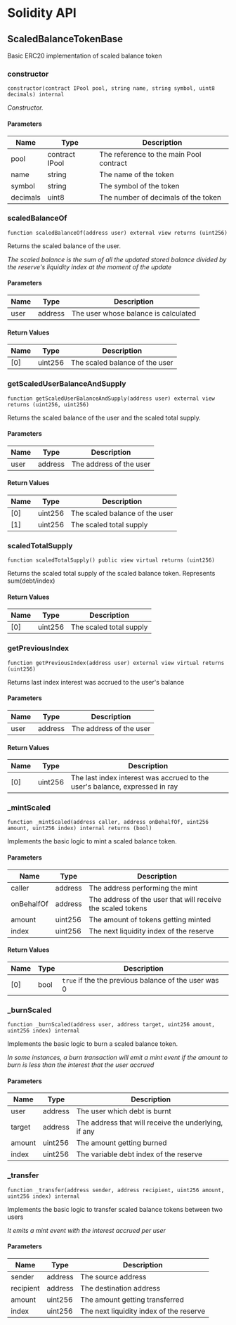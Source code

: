 # Solidity API

## ScaledBalanceTokenBase

Basic ERC20 implementation of scaled balance token

### constructor

```solidity
constructor(contract IPool pool, string name, string symbol, uint8 decimals) internal
```

_Constructor._

#### Parameters

| Name | Type | Description |
| ---- | ---- | ----------- |
| pool | contract IPool | The reference to the main Pool contract |
| name | string | The name of the token |
| symbol | string | The symbol of the token |
| decimals | uint8 | The number of decimals of the token |

### scaledBalanceOf

```solidity
function scaledBalanceOf(address user) external view returns (uint256)
```

Returns the scaled balance of the user.

_The scaled balance is the sum of all the updated stored balance divided by the reserve's liquidity index
at the moment of the update_

#### Parameters

| Name | Type | Description |
| ---- | ---- | ----------- |
| user | address | The user whose balance is calculated |

#### Return Values

| Name | Type | Description |
| ---- | ---- | ----------- |
| [0] | uint256 | The scaled balance of the user |

### getScaledUserBalanceAndSupply

```solidity
function getScaledUserBalanceAndSupply(address user) external view returns (uint256, uint256)
```

Returns the scaled balance of the user and the scaled total supply.

#### Parameters

| Name | Type | Description |
| ---- | ---- | ----------- |
| user | address | The address of the user |

#### Return Values

| Name | Type | Description |
| ---- | ---- | ----------- |
| [0] | uint256 | The scaled balance of the user |
| [1] | uint256 | The scaled total supply |

### scaledTotalSupply

```solidity
function scaledTotalSupply() public view virtual returns (uint256)
```

Returns the scaled total supply of the scaled balance token. Represents sum(debt/index)

#### Return Values

| Name | Type | Description |
| ---- | ---- | ----------- |
| [0] | uint256 | The scaled total supply |

### getPreviousIndex

```solidity
function getPreviousIndex(address user) external view virtual returns (uint256)
```

Returns last index interest was accrued to the user's balance

#### Parameters

| Name | Type | Description |
| ---- | ---- | ----------- |
| user | address | The address of the user |

#### Return Values

| Name | Type | Description |
| ---- | ---- | ----------- |
| [0] | uint256 | The last index interest was accrued to the user's balance, expressed in ray |

### _mintScaled

```solidity
function _mintScaled(address caller, address onBehalfOf, uint256 amount, uint256 index) internal returns (bool)
```

Implements the basic logic to mint a scaled balance token.

#### Parameters

| Name | Type | Description |
| ---- | ---- | ----------- |
| caller | address | The address performing the mint |
| onBehalfOf | address | The address of the user that will receive the scaled tokens |
| amount | uint256 | The amount of tokens getting minted |
| index | uint256 | The next liquidity index of the reserve |

#### Return Values

| Name | Type | Description |
| ---- | ---- | ----------- |
| [0] | bool | `true` if the the previous balance of the user was 0 |

### _burnScaled

```solidity
function _burnScaled(address user, address target, uint256 amount, uint256 index) internal
```

Implements the basic logic to burn a scaled balance token.

_In some instances, a burn transaction will emit a mint event
if the amount to burn is less than the interest that the user accrued_

#### Parameters

| Name | Type | Description |
| ---- | ---- | ----------- |
| user | address | The user which debt is burnt |
| target | address | The address that will receive the underlying, if any |
| amount | uint256 | The amount getting burned |
| index | uint256 | The variable debt index of the reserve |

### _transfer

```solidity
function _transfer(address sender, address recipient, uint256 amount, uint256 index) internal
```

Implements the basic logic to transfer scaled balance tokens between two users

_It emits a mint event with the interest accrued per user_

#### Parameters

| Name | Type | Description |
| ---- | ---- | ----------- |
| sender | address | The source address |
| recipient | address | The destination address |
| amount | uint256 | The amount getting transferred |
| index | uint256 | The next liquidity index of the reserve |

